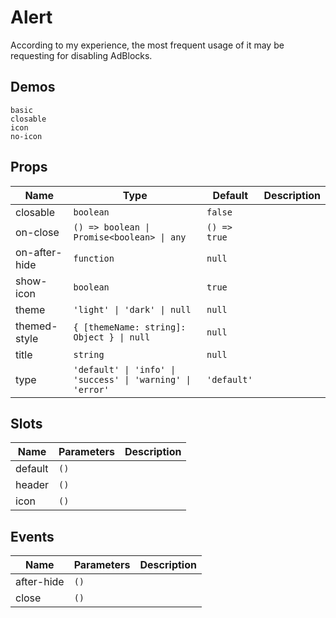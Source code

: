 # Alert
According to my experience, the most frequent usage of it may be requesting for disabling AdBlocks.
## Demos
```demo
basic
closable
icon
no-icon
```
## Props
|Name|Type|Default|Description|
|-|-|-|-|
|closable|`boolean`|`false`||
|on-close|`() => boolean \| Promise<boolean> \| any`|`() => true`||
|on-after-hide|`function`|`null`||
|show-icon|`boolean`|`true`||
|theme|`'light' \| 'dark' \| null`|`null`||
|themed-style|`{ [themeName: string]: Object } \| null`|`null`||
|title|`string`|`null`||
|type|`'default' \| 'info' \| 'success' \| 'warning' \| 'error'`|`'default'`||

## Slots
|Name|Parameters|Description|
|-|-|-|
|default|`()`||
|header|`()`||
|icon|`()`||

## Events
|Name|Parameters|Description|
|-|-|-|
|after-hide|`()`||
|close|`()`||